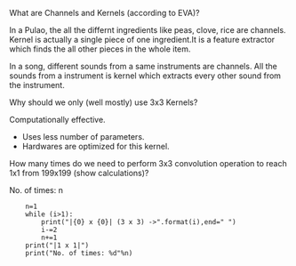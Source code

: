 What are Channels and Kernels (according to EVA)?

In a Pulao, the all the differnt ingredients like peas, clove, rice are channels. Kernel is actually a single piece of one ingredient.It is a feature extractor which finds the all other pieces in the whole item.

In a song, different sounds from a same instruments are channels. All the sounds from a instrument is kernel which extracts every other sound from the instrument.



Why should we only (well mostly) use 3x3 Kernels?

Computationally effective.
* Uses less number of parameters.
* Hardwares are optimized for this kernel.

How many times do we need to perform 3x3 convolution operation to reach 1x1 from 199x199 (show calculations)?

No. of times: n
``` i = 199
    n=1
    while (i>1):
        print("|{0} x {0}| (3 x 3) ->".format(i),end=" ")
        i-=2
        n+=1
    print("|1 x 1|")
    print("No. of times: %d"%n)
```

